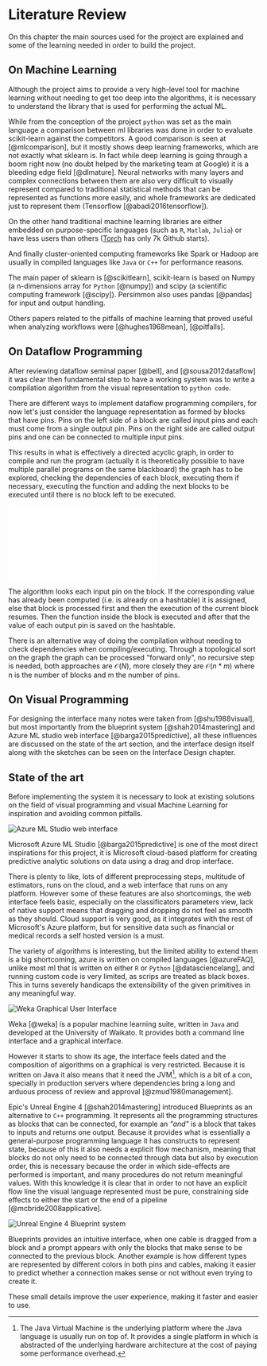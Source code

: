 Literature Review
=================

On this chapter the main sources used for the project are explained and some of
the learning needed in order to build the project.

On Machine Learning
-------------------
Although the project aims to provide a very high-level tool for machine
learning without needing to get too deep into the algorithms, it is necessary to
understand the library that is used for performing the actual ML.

While from the conception of the project `python` was set as the main language
a comparison between ml libraries was done in order to evaluate scikit-learn
against the competitors.
A good comparison is seen at [@mlcomparison], but it mostly shows deep learning
frameworks, which are not exactly what sklearn is.
In fact while deep learning is going through a boom right now (no doubt helped
by the marketing team at Google) it is a bleeding edge field [@dlmature].
Neural networks with many layers and complex connections between them are also
very difficult to visually represent compared to traditional statistical
methods that can be represented as functions more easily, and whole frameworks
are dedicated just to represent them (Tensorflow [@abadi2016tensorflow]).

On the other hand traditional machine learning libraries are either embedded on
purpose-specific languages (such as `R`, `Matlab`, `Julia`) or have less users
than others ([Torch](https://github.com/torch/torch7) has only 7k Github
starts).

And finally cluster-oriented computing frameworks like Spark or Hadoop are
usually in compiled languages like `Java` or `C++` for performance reasons.

The main paper of sklearn is [@scikitlearn], scikit-learn is based on Numpy (a
n-dimensions array for `Python` [@numpy]) and scipy (a scientific computing
framework [@scipy]).
Persimmon also uses pandas [@pandas] for input and output handling.

Others papers related to the pitfalls of machine learning that proved useful
when analyzing workflows were [@hughes1968mean], [@pitfalls].

On Dataflow Programming
-----------------------
After reviewing dataflow seminal paper [@bell], and [@sousa2012dataflow] it was
clear then fundamental step to have a working system was to write a compilation
algorithm from the visual representation to `python code`.

There are different ways to implement dataflow programming compilers, for now
let's just consider the language representation as formed by blocks that have
pins.
Pins on the left side of a block are called input pins and each must come from
a single output pin.
Pins on the right side are called output pins and one can be connected to
multiple input pins.

This results in what is effectively a directed acyclic graph, in order to
compile and run the program (actually it is theoretically possible to have
multiple parallel programs on the same blackboard) the graph has to be
explored, checking the dependencies of each block, executing them if necessary,
executing the function and adding the next blocks to be executed until there is
no block left to be executed.

![Graph Execution algorithm](images/graph_execution.pdf)

The algorithm looks each input pin on the block.
If the corresponding value has already been computed (i.e. is already on a
hashtable) it is assigned, else that block is processed first and then the
execution of the current block resumes.
Then the function inside the block is executed and after that the value of each
output pin is saved on the hashtable.

There is an alternative way of doing the compilation without needing to check
dependencies when compiling/executing.
Through a topological sort on the graph the graph can be processed "forward
only", no recursive step is needed, both approaches are $\mathcal{O}(N)$, more
closely they are $\mathcal{O}(n*m)$ where n is the number of blocks and m the
number of pins.


On Visual Programming
---------------------
For designing the interface many notes were taken from [@shu1988visual], but
most importantly from the blueprint system [@shah2014mastering] and Azure ML
studio web interface [@barga2015predictive], all these influences are discussed
on the state of the art section, and the interface design itself along with
the sketches can be seen on the Interface Design chapter.


State of the art
----------------
Before implementing the system it is necessary to look at existing solutions
on the field of visual programming and visual Machine Learning for
inspiration and avoiding common pitfalls.

![Azure ML Studio web interface](images/azureML.jpg)

Microsoft Azure ML Studio [@barga2015predictive] is one of the most direct
inspirations for this project, it is Microsoft cloud-based platform for
creating predictive analytic solutions on data using a drag and drop interface.

There is plenty to like, lots of different preprocessing steps, multitude of
estimators, runs on the cloud, and a web interface that runs on any platform.
However some of these features are also shortcomings, the web interface feels
basic, especially on the classificators parameters view, lack of native support
means that dragging and dropping do not feel as smooth as they should.
Cloud support is very good, as it integrates with the rest of Microsoft's Azure
platform, but for sensitive data such as financial or medical records a self
hosted version is a must.

The variety of algorithms is interesting, but the limited ability to extend
them is a big shortcoming, azure is written on compiled languages [@azureFAQ],
unlike most ml that is written on either `R` or `Python` [@datasciencelang],
and running custom code is very limited, as scrips are treated as black boxes.
This in turns severely handicaps the extensibility of the given primitives in
any meaningful way.

![Weka Graphical User Interface](images/weka.jpeg)

Weka [@weka] is a popular machine learning suite, written in `Java` and
developed at the University of Waikato.
It provides both a command line interface and a graphical interface.

However it starts to show its age, the interface feels dated and the
composition of algorithms on a graphical is very restricted.
Because it is written on Java it also means that it need the JVM[^JVM], which
is a bit of a con, specially in production servers where dependencies bring a
long and arduous process of review and approval [@zmud1980management].

Epic's Unreal Engine 4 [@shah2014mastering] introduced Blueprints as an
alternative to `C++` programming.
It represents all the programming structures as blocks that can be connected,
for example an *"and"* is a block that takes to inputs and returns one output.
Because it provides what is essentially a general-purpose programming language
it has constructs to represent state, because of this it also needs a explicit
flow mechanism, meaning that blocks do not only need to be connected through
data but also by execution order, this is necessary because the order in which
side-effects are performed is important, and many procedures do not return
meaningful values.
With this knowledge it is clear that in order to not have an explicit flow line
the visual language represented must be pure, constraining side effects to
either the start or the end of a pipeline [@mcbride2008applicative].

![Unreal Engine 4 Blueprint system](images/unreal.png)

Blueprints provides an intuitive interface, when one cable is dragged from a
block and a prompt appears with only the blocks that make sense to be connected
to the previous block.
Another example is how different types are represented by different colors in
both pins and cables, making it easier to predict whether a connection makes
sense or not without even trying to create it.

These small details improve the user experience, making it faster and easier
to use.


[^JVM]: The Java Virtual Machine is the underlying platform where the Java
    language is usually run on top of. It provides a single platform in which
    is abstracted of the underlying hardware architecture at the cost of paying
    some performance overhead.
